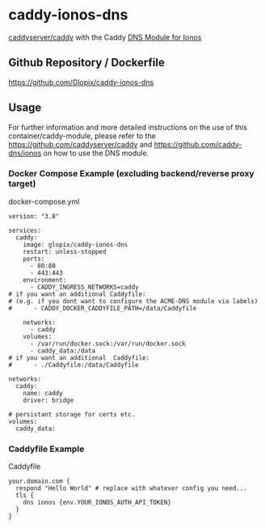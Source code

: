 # caddy-ionos-dns
[caddyserver/caddy](https://github.com/caddyserver/caddy) with the Caddy [DNS Module for Ionos](https://github.com/caddy-dns/ionos)

## Github Repository / Dockerfile
https://github.com/Glopix/caddy-ionos-dns

## Usage
For further information and more detailed instructions on the use of this container/caddy-module, please refer to the https://github.com/caddyserver/caddy and https://github.com/caddy-dns/ionos on how to use the DNS module.

### Docker Compose Example (excluding backend/reverse proxy target)
docker-compose.yml
```
version: "3.8"

services:
  caddy:
    image: glopix/caddy-ionos-dns
    restart: unless-stopped
    ports:
      - 80:80
      - 443:443
    environment:
      - CADDY_INGRESS_NETWORKS=caddy
# if you want an additional Caddyfile:
# (e.g. if you dont want to configure the ACME-DNS module via labels)
#      - CADDY_DOCKER_CADDYFILE_PATH=/data/Caddyfile

    networks:
      - caddy
    volumes:
      - /var/run/docker.sock:/var/run/docker.sock
      - caddy_data:/data
# if you want an additional  Caddyfile:      
#      - ./Caddyfile:/data/Caddyfile

networks:
  caddy:
    name: caddy
    driver: bridge

# persistant storage for certs etc.
volumes:
  caddy_data:
```

### Caddyfile Example
Caddyfile
```
your.domain.com {
  respond "Hello World"	# replace with whatever config you need...
  tls {
    dns ionos {env.YOUR_IONOS_AUTH_API_TOKEN}
  }
}
```
